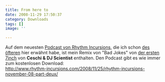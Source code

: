```yaml
---
title: From here to
date: 2008-11-29 17:50:37
category: Downloads
tags: []
image: ''

---
```


Auf dem neuesten [Podcast von Rhythm Incursions](http://www.rhythm-incursions.com/2008/11/25/rhythm-incursions-november-08-part-deux/), die ich schon [des](http://www.misantropolis.de/2008/10/life-of-pi-2/) [öfteren](http://www.misantropolis.de/2008/09/september-podcast/) hier erwähnt habe, ist mein Remix von "Bad Jokes" von [der ersten 7inch](http://www.hhv.de/item_144642.html) von **Ceschi & DJ Scientist** enthalten. Den Podcast gibt es wie immer zum kostenlosen Download:  
<http://www.rhythm-incursions.com/2008/11/25/rhythm-incursions-november-08-part-deux/>
